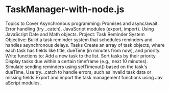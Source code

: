 # TaskManager-with-node.js
Topics to Cover
  Asynchronous programming: Promises and async/await.
  Error handling (try...catch).
  JavaScript modules (export, import).
  Using JavaScript Date and Math objects.
Project: Task Reminder System
Objective: Build a task reminder system that schedules reminders and handles asynchronous delays.
Tasks
  Create an array of task objects, where each task has fields like title, dueTime (in minutes from now), and priority.
  Write functions to:
  Add a new task to the list.
  Sort tasks by their priority.
  Display tasks due within a certain timeframe (e.g., next 10 minutes).
  Simulate sending reminders using setTimeout() based on the task's dueTime.
  Use try...catch to handle errors, such as invalid task data or missing fields.Export and import the task management functions using Jav aScript modules.
